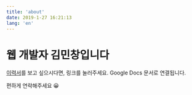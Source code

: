 ```yaml
---
title: 'about'
date: 2019-1-27 16:21:13
lang: 'en'
---
```


# 웹 개발자 김민창입니다

[이력서](https://bit.ly/floydkim)를 보고 싶으시다면, 링크를 눌러주세요. Google Docs 문서로 연결됩니다.

편하게 연락해주세요 😀
